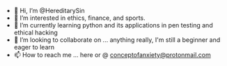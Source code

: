 - 👋 Hi, I’m @HereditarySin
- 👀 I’m interested in ethics, finance, and sports.
- 🌱 I’m currently learning python and its applications in pen testing and ethical hacking
- 💞️ I’m looking to collaborate on ... anything really, I'm still a beginner and eager to learn
- 📫 How to reach me ... here or @ conceptofanxiety@protonmail.com

<!---
HereditarySin/HereditarySin is a ✨ special ✨ repository because its `README.md` (this file) appears on your GitHub profile.
You can click the Preview link to take a look at your changes.
--->
